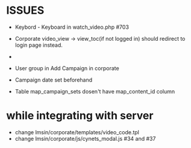# ISSUES

* Keybord - Keyboard in watch_video.php #703


* Corporate video_view -> view_toc(if not logged in) should redirect to login page instead.
* 
* User group in Add Campaign in corporate
* Campaign date set beforehand
* Table map_campaign_sets dosen't have map_content_id column



# while integrating with server
* change lmsin/corporate/templates/video_code.tpl
* change lmsin/corporate/js/cynets_modal.js \#34 and \#37
